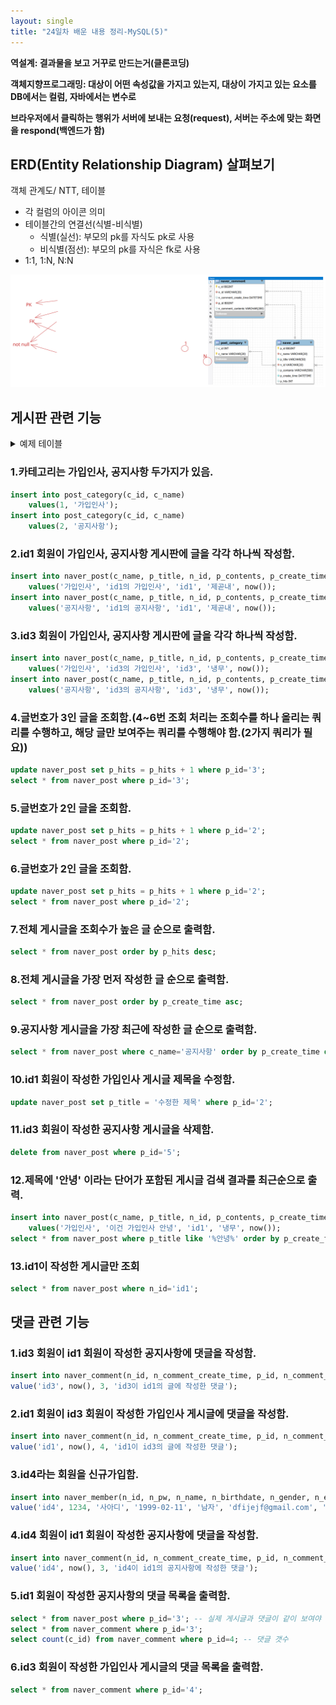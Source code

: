 ```yaml
---
layout: single
title: "24일차 배운 내용 정리-MySQL(5)"
---
```


**역설계: 결과물을 보고 거꾸로 만드는거(클론코딩)**

**객체지향프로그래밍: 대상이 어떤 속성값을 가지고 있는지, 대상이 가지고 있는 요소를 DB에서는 컬럼, 자바에서는 변수로**

**브라우저에서 클릭하는 행위가 서버에 보내는 요청(request), 서버는 주소에 맞는 화면을 respond(백엔드가 함)**

## ERD(Entity Relationship Diagram) 살펴보기

객체 관계도/
NTT, 테이블

- 각 컬럼의 아이콘 의미
- 테이블간의 연결선(식별-비식별)
    - 식별(실선): 부모의 pk를 자식도 pk로 사용
    - 비식별(점선): 부모의 pk를 자식은 fk로 사용
- 1:1, 1:N, N:N 

<img src="../assets/images/Untitled-2022-04-20-0855.svg">

## 게시판 관련 기능

<details>
<summary>
예제 테이블
</summary>
<div markdown="1">

```sql
drop table naver_member;
create table naver_member(
	n_id varchar(20),
    n_pw varchar (16) not null,
    n_name varchar(20) not null,
    n_birthdate date not null,
    n_gender varchar(10) not null,
    n_email varchar(50),
    n_phone varchar(30) not null,
    constraint pk_naver_member primary key(n_id)
);

drop table naver_post;
create table naver_post (
	p_id bigint auto_increment,
    c_name varchar(20) not null,
    p_title varchar(50) not null,
    n_id varchar(20) not null,
    p_contents varchar(500),
    p_create_time datetime not null,
    p_hits int default 0,
    constraint pk_naver_post primary key(p_id),
    constraint fk_naver_post foreign key(n_id) references naver_member(n_id),
    constraint fk_naver_post_category foreign key(c_name) references post_category(c_name)
);

drop table post_category;
create table post_category(
	c_id int,
    c_name varchar(20),
    constraint pk_post_category primary key(c_name)
);

drop table naver_comment;
create table naver_comment (
	c_id bigint auto_increment,
	n_id varchar(20) not null,
    n_comment_create_time datetime,
    p_id bigint not null,
	n_comment_contents varchar(200),
    constraint pk_post_comment primary key(c_id),
    constraint fk_naver_comment_writer foreign key(n_id) references naver_member(n_id),
    constraint fk_naver_comment_post foreign key(p_id) references naver_post(p_id)
);

insert into naver_member(n_id, n_pw, n_name, n_birthdate, n_gender, n_email, n_phone) 
value('id1', 1234, '김아디', '1988-01-13', '남자', 'ked@gmail.com', '010-1232-5245');
insert into naver_member(n_id, n_pw, n_name, n_birthdate, n_gender, n_email, n_phone) 
value('id2', 2323, '이아디', '1990-08-01', '여자', 'lee@gmail.com', '010-2244-1111');
insert into naver_member(n_id, n_pw, n_name, n_birthdate, n_gender, n_email, n_phone) 
value('id3', 5555, '박아디', '2000-04-13', '남자', 'park@gmail.com', '010-6666-1232');
```

</div>
</details>

### 1.카테고리는 가입인사, 공지사항 두가지가 있음.

```sql
insert into post_category(c_id, c_name)
	values(1, '가입인사');
insert into post_category(c_id, c_name)
	values(2, '공지사항');
```

### 2.id1 회원이 가입인사, 공지사항 게시판에 글을 각각 하나씩 작성함.

```sql
insert into naver_post(c_name, p_title, n_id, p_contents, p_create_time)
	values('가입인사', 'id1의 가입인사', 'id1', '제곧내', now());
insert into naver_post(c_name, p_title, n_id, p_contents, p_create_time)
	values('공지사항', 'id1의 공지사항', 'id1', '제곧내', now());
```

### 3.id3 회원이 가입인사, 공지사항 게시판에 글을 각각 하나씩 작성함.

```sql
insert into naver_post(c_name, p_title, n_id, p_contents, p_create_time)
	values('가입인사', 'id3의 가입인사', 'id3', '냉무', now());
insert into naver_post(c_name, p_title, n_id, p_contents, p_create_time)
	values('공지사항', 'id3의 공지사항', 'id3', '냉무', now());
```

### 4.글번호가 3인 글을 조회함.(4~6번 조회 처리는 조회수를 하나 올리는 쿼리를 수행하고, 해당 글만 보여주는 쿼리를 수행해야 함.(2가지 쿼리가 필요))

```sql
update naver_post set p_hits = p_hits + 1 where p_id='3';
select * from naver_post where p_id='3';
```

### 5.글번호가 2인 글을 조회함.

```sql
update naver_post set p_hits = p_hits + 1 where p_id='2';
select * from naver_post where p_id='2';
```

### 6.글번호가 2인 글을 조회함.

```sql
update naver_post set p_hits = p_hits + 1 where p_id='2';
select * from naver_post where p_id='2';
```

### 7.전체 게시글을 조회수가 높은 글 순으로 출력함. 

```sql
select * from naver_post order by p_hits desc;
```


### 8.전체 게시글을 가장 먼저 작성한 글 순으로 출력함. 

```sql
select * from naver_post order by p_create_time asc;
```

### 9.공지사항 게시글을 가장 최근에 작성한 글 순으로 출력함. 

```sql
select * from naver_post where c_name='공지사항' order by p_create_time desc;
```

### 10.id1 회원이 작성한 가입인사 게시글 제목을 수정함. 

```sql
update naver_post set p_title = '수정한 제목' where p_id='2';
```

### 11.id3 회원이 작성한 공지사항 게시글을 삭제함. 

```sql
delete from naver_post where p_id='5';
```

### 12.제목에 '안녕' 이라는 단어가 포함된 게시글 검색 결과를 최근순으로 출력. 

```sql
insert into naver_post(c_name, p_title, n_id, p_contents, p_create_time)
	values('가입인사', '이건 가입인사 안녕', 'id1', '냉무', now());
select * from naver_post where p_title like '%안녕%' order by p_create_time desc;
```

### 13.id1이 작성한 게시글만 조회

```sql
select * from naver_post where n_id='id1';
```

## 댓글 관련 기능 

### 1.id3 회원이 id1 회원이 작성한 공지사항에 댓글을 작성함. 

```sql
insert into naver_comment(n_id, n_comment_create_time, p_id, n_comment_contents) 
value('id3', now(), 3, 'id3이 id1의 글에 작성한 댓글');
```

### 2.id1 회원이 id3 회원이 작성한 가입인사 게시글에 댓글을 작성함. 

```sql
insert into naver_comment(n_id, n_comment_create_time, p_id, n_comment_contents) 
value('id1', now(), 4, 'id1이 id3의 글에 작성한 댓글');
```

### 3.id4라는 회원을 신규가입함. 

```sql
insert into naver_member(n_id, n_pw, n_name, n_birthdate, n_gender, n_email, n_phone) 
value('id4', 1234, '사아디', '1999-02-11', '남자', 'dfijejf@gmail.com', '010-5566-1232');
```
### 4.id4 회원이 id1 회원이 작성한 공지사항에 댓글을 작성함. 

```sql
insert into naver_comment(n_id, n_comment_create_time, p_id, n_comment_contents) 
value('id4', now(), 3, 'id4이 id1의 공지사항에 작성한 댓글');
```

### 5.id1 회원이 작성한 공지사항의 댓글 목록을 출력함. 

```sql
select * from naver_post where p_id='3'; -- 실제 게시글과 댓글이 같이 보여야 하므로 두 쿼리를 가져가야 함.
select * from naver_comment where p_id='3';
select count(c_id) from naver_comment where p_id=4; -- 댓글 갯수
```

### 6.id3 회원이 작성한 가입인사 게시글의 댓글 목록을 출력함. 

```sql
select * from naver_comment where p_id='4';
```
